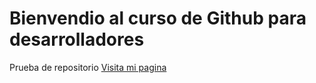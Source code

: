 # Bienvendio al curso de Github para desarrolladores
Prueba de repositorio
[Visita mi pagina](https://www.facebook.com/CDCGnews)
